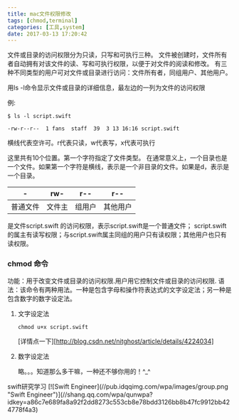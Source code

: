 ```yaml
---
title: mac文件权限修改
tags: [chmod,terminal]
categories: [工具,system]
date: 2017-03-13 17:20:42
---
```


文件或目录的访问权限分为只读，只写和可执行三种。
文件被创建时，文件所有者自动拥有对该文件的读、写和可执行权限，以便于对文件的阅读和修改。
有三种不同类型的用户可对文件或目录进行访问：文件所有者，同组用户、其他用户。

用ls -l命令显示文件或目录的详细信息，最左边的一列为文件的访问权限

例:

`$ ls -l script.swift`

`-rw-r--r--  1 fans  staff  39  3 13 16:16 script.swift`

横线代表空许可。r代表只读，w代表写，x代表可执行

这里共有10个位置。第一个字符指定了文件类型。
在通常意义上，一个目录也是一个文件。如果第一个字符是横线，表示是一个非目录的文件。如果是d，表示是一个目录。

<table>
<thead>
<tr>
  <th>-</th>
  <th>rw-</th>
  <th>r--</th>
  <th>r--</th>
</tr>
</thead>
<tbody>
<tr>
  <td>普通文件</td>
  <td>文件主</td>
  <td>组用户</td>
  <td>其他用户</td>
</tr>
</tbody>
</table>

是文件script.swift 的访问权限，表示script.swift是一个普通文件；
script.swift的属主有读写权限；与script.swift属主同组的用户只有读权限；其他用户也只有读权限。

### chmod 命令

功能：用于改变文件或目录的访问权限.用户用它控制文件或目录的访问权限.
语法：该命令有两种用法。一种是包含字母和操作符表达式的文字设定法；另一种是包含数字的数字设定法。

1.  文字设定法

    `chmod u+x script.swift`

    [详情点一下][http://blog.csdn.net/nitghost/article/details/4224034]</p>
2.  数字设定法

    略。。。知道那么多干嘛，一种还不够你用的！^_^

<p>swift研究学习
[![Swift Engineer](//pub.idqqimg.com/wpa/images/group.png "Swift Engineer")](//shang.qq.com/wpa/qunwpa?idkey=a86c7e689fa8a92f2dd8273c553cb8e78bdd3126bb8b47fc9912bb424778f4a3)